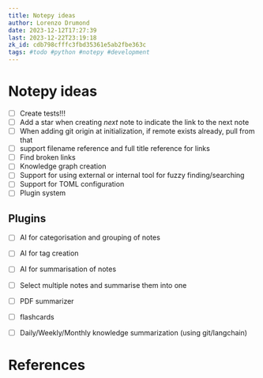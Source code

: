 ```yaml
---
title: Notepy ideas
author: Lorenzo Drumond
date: 2023-12-12T17:27:39
last: 2023-12-22T23:19:18
zk_id: cdb798cfffc3fbd35361e5ab2fbe363c
tags: #todo #python #notepy #development
---
```



# Notepy ideas

- [ ] Create tests!!!
- [ ] Add a star when creating _next_ note to indicate the link to the next note
- [ ] When adding git origin at initialization, if remote exists already, pull from that
- [ ] support filename reference and full title reference for links
- [ ] Find broken links
- [ ] Knowledge graph creation
- [ ] Support for using external or internal tool for fuzzy finding/searching
- [ ] Support for TOML configuration
- [ ] Plugin system

## Plugins
- [ ] AI for categorisation and grouping of notes
- [ ] AI for tag creation
- [ ] AI for summarisation of notes
- [ ] Select multiple notes and summarise them into one
- [ ] PDF summarizer
- [ ] flashcards
- [ ] Daily/Weekly/Monthly knowledge summarization (using git/langchain)


# References
